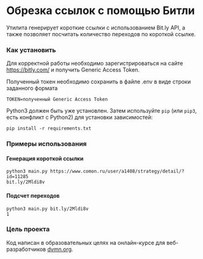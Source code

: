 # Обрезка ссылок с помощью Битли

Утилита генерирует короткие ссылки с использованием Bit.ly API, а также позволяет посчитать количество переходов по короткой ссылке.

### Как установить

Для корректной работы необходимо зарегистрироваться на сайте https://bitly.com/ и получить Generic Access Token.

Полученный токен необходимо сохранить в файле .env в виде строки заданного формата
```
TOKEN=полученный Generic Access Token
```

Python3 должен быть уже установлен. 
Затем используйте `pip` (или `pip3`, есть конфликт с Python2) для установки зависимостей:
```
pip install -r requirements.txt
```

### Примеры использования

#### Генерация короткой ссылки

```
python3 main.py https://www.comon.ru/user/a1408/strategy/detail/?id=11285
bit.ly/2Mldi8v
```

#### Подсчет переходов
```
python3 main.py bit.ly/2Mldi8v
1
```

### Цель проекта

Код написан в образовательных целях на онлайн-курсе для веб-разработчиков [dvmn.org](https://dvmn.org/).